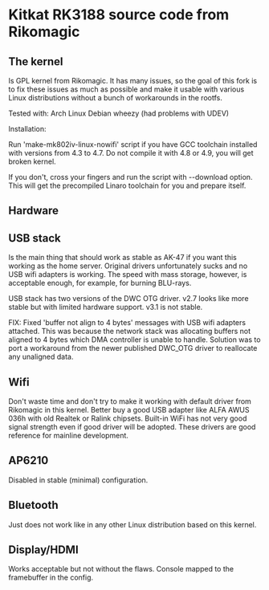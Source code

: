 Kitkat RK3188 source code from Rikomagic
=============

The kernel
--------

Is GPL kernel from Rikomagic. It has many issues, so the goal of this fork
is to fix these issues as much as possible and make it usable with various
Linux distributions without a bunch of workarounds in the rootfs.

Tested with:
Arch Linux
Debian wheezy (had problems with UDEV)

Installation:

Run 'make-mk802iv-linux-nowifi' script if you have GCC toolchain installed
with versions from 4.3 to 4.7. Do not compile it with 4.8 or 4.9, you will
get broken kernel.

If you don't, cross your fingers and run the script with --download option.
This will get the precompiled Linaro toolchain for you and prepare itself.

Hardware
--------

USB stack
-----

Is the main thing that should work as stable as AK-47 if you want this
working as the home server. Original drivers unfortunately sucks and no
USB wifi adapters is working. The speed with mass storage, however, is
acceptable enough, for example, for burning BLU-rays.

USB stack has two versions of the DWC OTG driver.
v2.7 looks like more stable but with limited hardware support.
v3.1 is not stable.

FIX: Fixed 'buffer not align to 4 bytes' messages with USB wifi adapters
attached. This was because the network stack was allocating buffers not
aligned to 4 bytes which DMA controller is unable to handle. Solution
was to port a workaround from the newer published DWC_OTG driver to
reallocate any unaligned data.

Wifi
-----

Don't waste time and don't try to make it working with default driver from
Rikomagic in this kernel. Better buy a good USB adapter like ALFA AWUS 036h
with old Realtek or Ralink chipsets. Built-in WiFi has not very good signal
strength even if good driver will be adopted. These drivers are good reference
for mainline development.

AP6210
--

Disabled in stable (minimal) configuration.

Bluetooth
-----

Just does not work like in any other Linux distribution based on this kernel.

Display/HDMI
-----

Works acceptable but not without the flaws. Console mapped to the framebuffer
in the config.